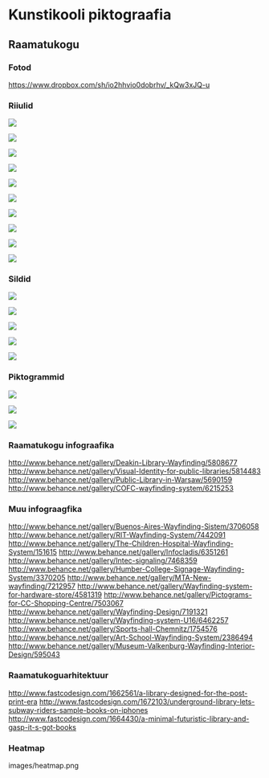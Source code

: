 # Kunstikooli piktograafia


## Raamatukogu


### Fotod

https://www.dropbox.com/sh/io2hhvio0dobrhv/_kQw3xJQ-u


### Riiulid


![](http://www.cgpartnersllc.com/wp-content/uploads/2008/12/trinity_library2_sm.jpg)


![](http://www.fastcodesign.com/multisite_files/codesign/imagecache/slideshow-large/slides/UmimiraiLibrary_05.jpg)


![](http://www.bpl.org/compass/files/2013/01/wayfinding-centralsignage2.jpg)


![](http://farm3.staticflickr.com/2513/3881542163_86b9784fbd.jpg)


![](http://farm4.staticflickr.com/3183/3039457674_bce8941fa7.jpg)


![](http://farm1.staticflickr.com/50/145472702_10b6209e11.jpg)


![](http://behance.vo.llnwd.net/profiles20/1773405/projects/5814483/487dd54cf6cf56b4a1753da415323aa8.jpg)


![](http://behance.vo.llnwd.net/profiles20/1773405/projects/5814483/06b7f7ed82856d4244446b16282d6ec8.jpg)


![](http://behance.vo.llnwd.net/profiles20/1773405/projects/5814483/13dfa68fd08af8d7ba91575514f69e01.jpg)


![](http://behance.vo.llnwd.net/profiles22/1704661/projects/5690159/9a61bdb9aa6d95ef772f9fb9e8b7783f.jpg)


### Sildid

![](http://behance.vo.llnwd.net/profiles14/1893911/projects/6215253/c4158f84c02f6c9bbbf009595c2aecbd.jpg)


![](http://media.tumblr.com/tumblr_l2o86d2iaV1qaqe07.jpg)


![](http://www.bpl.org/compass/files/2013/01/wayfinding-centralsignage.jpg)


![](http://behance.vo.llnwd.net/profiles25/1819203/projects/7191321/426034fd94e95e73aa1d522597b9928e.jpg)


![](http://behance.vo.llnwd.net/profiles/59387/projects/3535815/7bdc5a152358f7e3bae96dc35f20af77.jpg)


### Piktogrammid


![](http://behance.vo.llnwd.net/profiles20/1773405/projects/5814483/556d97afd2e42c6c958bd886afb03ab4.jpg)


![](http://behance.vo.llnwd.net/profiles20/1773405/projects/5814483/7d31739d0e474225609473ea91d2041d.jpg)


![](http://behance.vo.llnwd.net/profiles14/1798577/projects/5808677/dd9311f71077933dca0d60421e5efcf4.jpg)


### Raamatukogu infograafika


http://www.behance.net/gallery/Deakin-Library-Wayfinding/5808677
http://www.behance.net/gallery/Visual-Identity-for-public-libraries/5814483
http://www.behance.net/gallery/Public-Library-in-Warsaw/5690159
http://www.behance.net/gallery/COFC-wayfinding-system/6215253


### Muu infograagfika


http://www.behance.net/gallery/Buenos-Aires-Wayfinding-Sistem/3706058
http://www.behance.net/gallery/RIT-Wayfinding-System/7442091
http://www.behance.net/gallery/The-Children-Hospital-Wayfinding-System/151615
http://www.behance.net/gallery/Infocladis/6351261
http://www.behance.net/gallery/Intec-signaling/7468359
http://www.behance.net/gallery/Humber-College-Signage-Wayfinding-System/3370205
http://www.behance.net/gallery/MTA-New-wayfinding/7212957
http://www.behance.net/gallery/Wayfinding-system-for-hardware-store/4581319
http://www.behance.net/gallery/Pictograms-for-CC-Shopping-Centre/7503067
http://www.behance.net/gallery/Wayfinding-Design/7191321
http://www.behance.net/gallery/Wayfinding-system-U16/6462257
http://www.behance.net/gallery/Sports-hall-Chemnitz/1754576
http://www.behance.net/gallery/Art-School-Wayfinding-System/2386494
http://www.behance.net/gallery/Museum-Valkenburg-Wayfinding-Interior-Design/595043


### Raamatukoguarhitektuur


http://www.fastcodesign.com/1662561/a-library-designed-for-the-post-print-era
http://www.fastcodesign.com/1672103/underground-library-lets-subway-riders-sample-books-on-iphones
http://www.fastcodesign.com/1664430/a-minimal-futuristic-library-and-gasp-it-s-got-books


### Heatmap

images/heatmap.png
